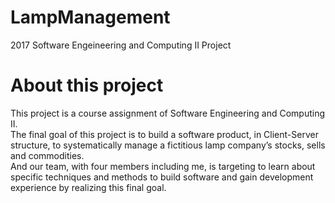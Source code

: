 # LampManagement
2017 Software Engeineering and Computing II Project

# About this project
This project is a course assignment of Software Engineering and Computing II. <br>
The final goal of this project is to build a software product, in Client-Server structure, 
to systematically manage a fictitious lamp company’s stocks, sells and commodities. <br>
And our team, with four members including me, is targeting to learn about specific techniques and methods to build software and gain development experience by realizing this final goal.
